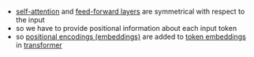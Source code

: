 - [self-attention](/ml/transformers-self-attention-mechanism-simplified) and [feed-forward layers](/ml/Feed-Forward-Self-Attendion-Key-Value-Memory) are symmetrical with respect to the input
- so we have to provide positional information about each input token
- so [positional encodings (embeddings)](/ml/transformer-positional-encodings) are added to [token embeddings](/ml/transformer-embeddings-and-tokenization) in [transformer](/ml/transformers-self-attention-mechanism-simplified)

